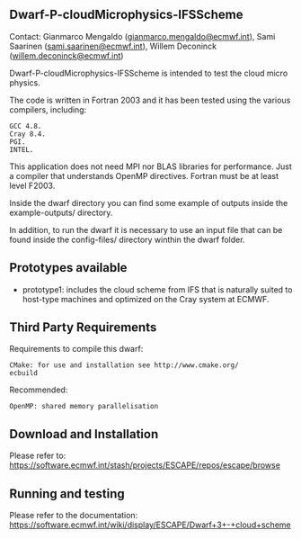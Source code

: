 Dwarf-P-cloudMicrophysics-IFSScheme
-----------------------------------
Contact: Gianmarco Mengaldo (gianmarco.mengaldo@ecmwf.int), 
Sami Saarinen (sami.saarinen@ecmwf.int), 
Willem Deconinck (willem.deconinck@ecmwf.int)

Dwarf-P-cloudMicrophysics-IFSScheme is intended to test the cloud micro physics.

The code is written in Fortran 2003 and it has been tested using the various compilers, including:

    GCC 4.8.
    Cray 8.4.
    PGI.
    INTEL. 

This application does not need MPI nor BLAS libraries for performance. Just a compiler that understands 
OpenMP directives. Fortran must be at least level F2003.

Inside the dwarf directory you can find some example of outputs inside the example-outputs/ directory.

In addition, to run the dwarf it is necessary to use an input file that can be found inside the config-files/ 
directory winthin the dwarf folder.


Prototypes available
--------------------
- prototype1: includes the cloud scheme from IFS that is naturally 
suited to host-type machines and optimized on the Cray system at 
ECMWF.


Third Party Requirements
------------------------
Requirements to compile this dwarf:

    CMake: for use and installation see http://www.cmake.org/
    ecbuild

Recommended:

    OpenMP: shared memory parallelisation


Download and Installation
-------------------------
Please refer to: https://software.ecmwf.int/stash/projects/ESCAPE/repos/escape/browse


Running and testing
-------------------
Please refer to the documentation: https://software.ecmwf.int/wiki/display/ESCAPE/Dwarf+3+-+cloud+scheme 
